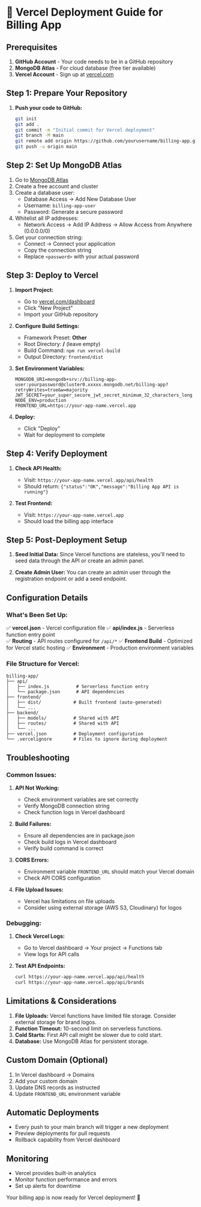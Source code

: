 # 🚀 Vercel Deployment Guide for Billing App

## Prerequisites

1. **GitHub Account** - Your code needs to be in a GitHub repository
2. **MongoDB Atlas** - For cloud database (free tier available)
3. **Vercel Account** - Sign up at [vercel.com](https://vercel.com)

## Step 1: Prepare Your Repository

1. **Push your code to GitHub:**
   ```bash
   git init
   git add .
   git commit -m "Initial commit for Vercel deployment"
   git branch -M main
   git remote add origin https://github.com/yourusername/billing-app.git
   git push -u origin main
   ```

## Step 2: Set Up MongoDB Atlas

1. Go to [MongoDB Atlas](https://www.mongodb.com/cloud/atlas)
2. Create a free account and cluster
3. Create a database user:
   - Database Access → Add New Database User
   - Username: `billing-app-user`
   - Password: Generate a secure password
4. Whitelist all IP addresses:
   - Network Access → Add IP Address → Allow Access from Anywhere (0.0.0.0/0)
5. Get your connection string:
   - Connect → Connect your application
   - Copy the connection string
   - Replace `<password>` with your actual password

## Step 3: Deploy to Vercel

1. **Import Project:**
   - Go to [vercel.com/dashboard](https://vercel.com/dashboard)
   - Click "New Project"
   - Import your GitHub repository

2. **Configure Build Settings:**
   - Framework Preset: **Other**
   - Root Directory: **/** (leave empty)
   - Build Command: `npm run vercel-build`
   - Output Directory: `frontend/dist`

3. **Set Environment Variables:**
   ```
   MONGODB_URI=mongodb+srv://billing-app-user:yourpassword@cluster0.xxxxx.mongodb.net/billing-app?retryWrites=true&w=majority
   JWT_SECRET=your_super_secure_jwt_secret_minimum_32_characters_long
   NODE_ENV=production
   FRONTEND_URL=https://your-app-name.vercel.app
   ```

4. **Deploy:**
   - Click "Deploy"
   - Wait for deployment to complete

## Step 4: Verify Deployment

1. **Check API Health:**
   - Visit: `https://your-app-name.vercel.app/api/health`
   - Should return: `{"status":"OK","message":"Billing App API is running"}`

2. **Test Frontend:**
   - Visit: `https://your-app-name.vercel.app`
   - Should load the billing app interface

## Step 5: Post-Deployment Setup

1. **Seed Initial Data:**
   Since Vercel functions are stateless, you'll need to seed data through the API or create an admin panel.

2. **Create Admin User:**
   You can create an admin user through the registration endpoint or add a seed endpoint.

## Configuration Details

### What's Been Set Up:

✅ **vercel.json** - Vercel configuration file
✅ **api/index.js** - Serverless function entry point  
✅ **Routing** - API routes configured for `/api/*`
✅ **Frontend Build** - Optimized for Vercel static hosting
✅ **Environment** - Production environment variables

### File Structure for Vercel:
```
billing-app/
├── api/
│   ├── index.js          # Serverless function entry
│   └── package.json      # API dependencies
├── frontend/
│   ├── dist/            # Built frontend (auto-generated)
│   └── ...
├── backend/
│   ├── models/          # Shared with API
│   ├── routes/          # Shared with API
│   └── ...
├── vercel.json          # Deployment configuration
└── .vercelignore        # Files to ignore during deployment
```

## Troubleshooting

### Common Issues:

1. **API Not Working:**
   - Check environment variables are set correctly
   - Verify MongoDB connection string
   - Check function logs in Vercel dashboard

2. **Build Failures:**
   - Ensure all dependencies are in package.json
   - Check build logs in Vercel dashboard
   - Verify build command is correct

3. **CORS Errors:**
   - Environment variable `FRONTEND_URL` should match your Vercel domain
   - Check API CORS configuration

4. **File Upload Issues:**
   - Vercel has limitations on file uploads
   - Consider using external storage (AWS S3, Cloudinary) for logos

### Debugging:

1. **Check Vercel Logs:**
   - Go to Vercel dashboard → Your project → Functions tab
   - View logs for API calls

2. **Test API Endpoints:**
   ```bash
   curl https://your-app-name.vercel.app/api/health
   curl https://your-app-name.vercel.app/api/brands
   ```

## Limitations & Considerations

1. **File Uploads:** Vercel functions have limited file storage. Consider external storage for brand logos.
2. **Function Timeout:** 10-second limit on serverless functions.
3. **Cold Starts:** First API call might be slower due to cold start.
4. **Database:** Use MongoDB Atlas for persistent storage.

## Custom Domain (Optional)

1. In Vercel dashboard → Domains
2. Add your custom domain
3. Update DNS records as instructed
4. Update `FRONTEND_URL` environment variable

## Automatic Deployments

- Every push to your main branch will trigger a new deployment
- Preview deployments for pull requests
- Rollback capability from Vercel dashboard

## Monitoring

- Vercel provides built-in analytics
- Monitor function performance and errors
- Set up alerts for downtime

Your billing app is now ready for Vercel deployment! 🎉